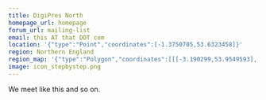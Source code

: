 ```yaml
---
title: DigiPres North
homepage_url: homepage
forum_url: mailing-list
email: this AT that DOT com
location: '{"type":"Point","coordinates":[-1.3750705,53.6323458]}'
region: Northern England
region_map: '{"type":"Polygon","coordinates":[[[-3.190299,53.9549593],[0.742929,54.5675749],[0.8663246,53.1948223],[-3.2982701,52.9074029],[-3.190299,53.9549593]]]}'
image: icon_stepbystep.png
---
```

We meet like this and so on.
